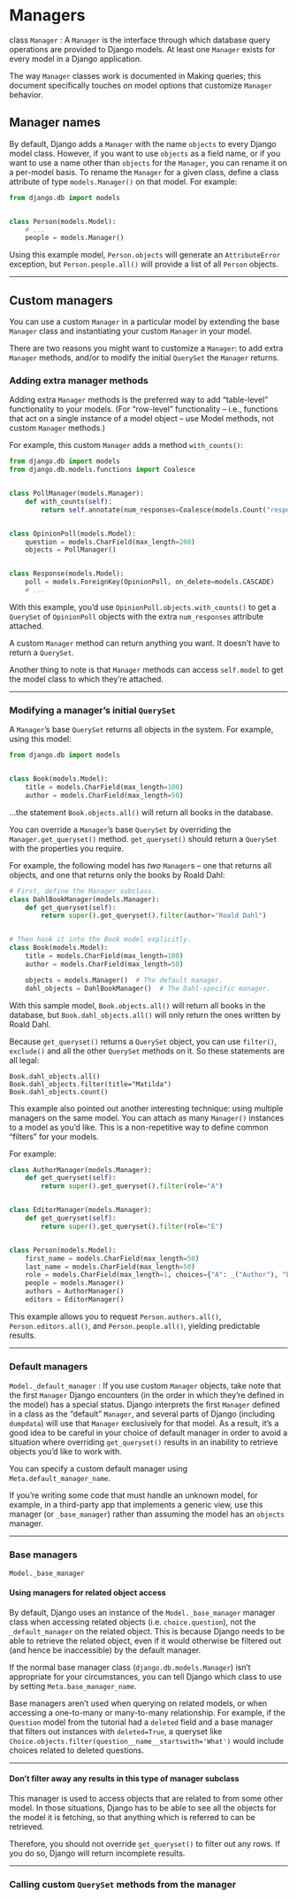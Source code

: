 # Managers

class `Manager`
: A `Manager` is the interface through which database query operations are provided to Django models. At least one `Manager` exists for every model in a Django application.

The way `Manager` classes work is documented in Making queries; this document specifically touches on model options that customize `Manager` behavior.

## Manager names

By default, Django adds a `Manager` with the name `objects` to every Django model class. However, if you want to use `objects` as a field name, or if you want to use a name other than `objects` for the `Manager`, you can rename it on a per-model basis. To rename the `Manager` for a given class, define a class attribute of type `models.Manager()` on that model. For example:

```python
from django.db import models


class Person(models.Model):
    # ...
    people = models.Manager()
```

Using this example model, `Person.objects` will generate an `AttributeError` exception, but `Person.people.all()` will provide a list of all `Person` objects.

---
## Custom managers

You can use a custom `Manager` in a particular model by extending the base `Manager` class and instantiating your custom `Manager` in your model.

There are two reasons you might want to customize a `Manager`: to add extra `Manager` methods, and/or to modify the initial `QuerySet` the `Manager` returns.

### Adding extra manager methods

Adding extra `Manager` methods is the preferred way to add “table-level” functionality to your models. (For “row-level” functionality – i.e., functions that act on a single instance of a model object – use Model methods, not custom `Manager` methods.)

For example, this custom `Manager` adds a method `with_counts()`:

```python
from django.db import models
from django.db.models.functions import Coalesce


class PollManager(models.Manager):
    def with_counts(self):
        return self.annotate(num_responses=Coalesce(models.Count("response"), 0))


class OpinionPoll(models.Model):
    question = models.CharField(max_length=200)
    objects = PollManager()


class Response(models.Model):
    poll = models.ForeignKey(OpinionPoll, on_delete=models.CASCADE)
    # ...
```

With this example, you’d use `OpinionPoll.objects.with_counts()` to get a `QuerySet` of `OpinionPoll` objects with the extra `num_responses` attribute attached.

A custom `Manager` method can return anything you want. It doesn’t have to return a `QuerySet`.

Another thing to note is that `Manager` methods can access `self.model` to get the model class to which they’re attached.

---
### Modifying a manager’s initial `QuerySet`

A `Manager`’s base `QuerySet` returns all objects in the system. For example, using this model:

```python
from django.db import models


class Book(models.Model):
    title = models.CharField(max_length=100)
    author = models.CharField(max_length=50)
```

…the statement `Book.objects.all()` will return all books in the database.

You can override a `Manager`’s base `QuerySet` by overriding the `Manager.get_queryset()` method. `get_queryset()` should return a `QuerySet` with the properties you require.

For example, the following model has *two* `Manager`s – one that returns all objects, and one that returns only the books by Roald Dahl:

```python
# First, define the Manager subclass.
class DahlBookManager(models.Manager):
    def get_queryset(self):
        return super().get_queryset().filter(author="Roald Dahl")


# Then hook it into the Book model explicitly.
class Book(models.Model):
    title = models.CharField(max_length=100)
    author = models.CharField(max_length=50)

    objects = models.Manager()  # The default manager.
    dahl_objects = DahlBookManager()  # The Dahl-specific manager.
```

With this sample model, `Book.objects.all()` will return all books in the database, but `Book.dahl_objects.all()` will only return the ones written by Roald Dahl.

Because `get_queryset()` returns a `QuerySet` object, you can use `filter()`, `exclude()` and all the other `QuerySet` methods on it. So these statements are all legal:

```pyhton
Book.dahl_objects.all()
Book.dahl_objects.filter(title="Matilda")
Book.dahl_objects.count()
```

This example also pointed out another interesting technique: using multiple managers on the same model. You can attach as many `Manager()` instances to a model as you’d like. This is a non-repetitive way to define common “filters” for your models.

For example:

```python
class AuthorManager(models.Manager):
    def get_queryset(self):
        return super().get_queryset().filter(role="A")


class EditorManager(models.Manager):
    def get_queryset(self):
        return super().get_queryset().filter(role="E")


class Person(models.Model):
    first_name = models.CharField(max_length=50)
    last_name = models.CharField(max_length=50)
    role = models.CharField(max_length=1, choices={"A": _("Author"), "E": _("Editor")})
    people = models.Manager()
    authors = AuthorManager()
    editors = EditorManager()
```

This example allows you to request `Person.authors.all()`, `Person.editors.all()`, and `Person.people.all()`, yielding predictable results.

---
### Default managers

`Model._default_manager`
: If you use custom `Manager` objects, take note that the first `Manager` Django encounters (in the order in which they’re defined in the model) has a special status. Django interprets the first `Manager` defined in a class as the “default” `Manager`, and several parts of Django (including `dumpdata`) will use that `Manager` exclusively for that model. As a result, it’s a good idea to be careful in your choice of default manager in order to avoid a situation where overriding `get_queryset()` results in an inability to retrieve objects you’d like to work with.

You can specify a custom default manager using `Meta.default_manager_name`.

If you’re writing some code that must handle an unknown model, for example, in a third-party app that implements a generic view, use this manager (or `_base_manager`) rather than assuming the model has an `objects` manager.

---
### Base managers

`Model._base_manager`

#### Using managers for related object access

By default, Django uses an instance of the `Model._base_manager` manager class when accessing related objects (i.e. `choice.question`), not the `_default_manager` on the related object. This is because Django needs to be able to retrieve the related object, even if it would otherwise be filtered out (and hence be inaccessible) by the default manager.

If the normal base manager class (`django.db.models.Manager`) isn’t appropriate for your circumstances, you can tell Django which class to use by setting `Meta.base_manager_name`.

Base managers aren’t used when querying on related models, or when accessing a one-to-many or many-to-many relationship. For example, if the `Question` model from the tutorial had a `deleted` field and a base manager that filters out instances with `deleted=True`, a queryset like `Choice.objects.filter(question__name__startswith='What')` would include choices related to deleted questions.

---
#### Don’t filter away any results in this type of manager subclass

This manager is used to access objects that are related to from some other model. In those situations, Django has to be able to see all the objects for the model it is fetching, so that anything which is referred to can be retrieved.

Therefore, you should not override `get_queryset()` to filter out any rows. If you do so, Django will return incomplete results.

---
### Calling custom `QuerySet` methods from the manager